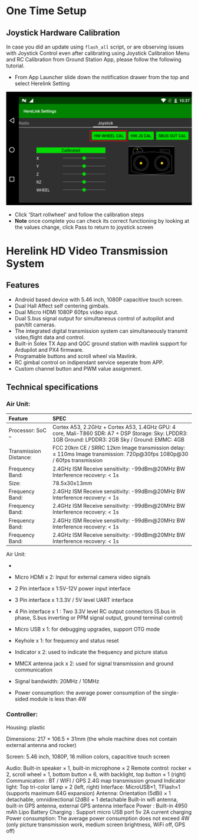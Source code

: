 # One Time Setup

## Joystick Hardware Calibration

In case you did an update using `flash_all` script, or are observing issues with Joystick Control even after calibrating using Joystick Calibration Menu and RC Calibration from Ground Station App, please follow the following tutorial.

* From App Launcher slide down the notification drawer from the top and select Herelink Setting


![](../.gitbook/assets/hw-wheel-2.jpg)

* Click 'Start rollwheel'  and follow the calibration steps
* **Note** once complete you can check its correct functioning by looking at the values change, click Pass to return to joystick screen


# Herelink HD Video Transmission System


## Features
* Android based device with 5.46 inch, 1080P capacitive touch screen.
* Dual Hall Affect self centering gimbals. 
* Dual Micro HDMI 1080P 60fps video input. 
* Dual S.bus signal output for simultaneous control of autopilot and pan/tilt cameras.
* The integrated digital transmission system can simultaneously transmit video,flight data and control. 
* Built-in Solex TX App and QGC ground station with mavlink support for Ardupilot and PX4 firmware.
* Programable buttons and scroll wheel via Mavlink. 
* RC gimbal control on indipendant service seperate from APP. 
* Custom channel button and PWM value assignment.


## Technical specifications

### Air Unit:

| Feature | SPEC |
| :--- | :--- |
|Processor: SoC – | Cortex A53, 2.2GHz + Cortex A53, 1.4GHz GPU: 4 core, Mali-T860 SDR: A7 + DSP Storage: Sky: LPDDR3: 1GB Ground: LPDDR3: 2GB Sky / Ground: EMMC: 4GB |
| Transmission Distance: |  FCC 20km CE / SRRC 12km Image transmission delay: ≤ 110ms Image transmission: 720p@30fps 1080p@30 / 60fps transmission |
| Frequency Band: | 2.4GHz ISM Receive sensitivity: -99dBm@20MHz BW Interference recovery: < 1s |
| Size: | 78.5x30x13mm |
| Frequency Band: | 2.4GHz ISM Receive sensitivity: -99dBm@20MHz BW Interference recovery: < 1s |
| Frequency Band: | 2.4GHz ISM Receive sensitivity: -99dBm@20MHz BW Interference recovery: < 1s |
| Frequency Band: | 2.4GHz ISM Receive sensitivity: -99dBm@20MHz BW Interference recovery: < 1s |
| Frequency Band: | 2.4GHz ISM Receive sensitivity: -99dBm@20MHz BW Interference recovery: < 1s |

Air Unit:

*  

* Micro HDMI x 2: Input for external camera video signals

* 2 Pin interface x 1:5V-12V power input interface

* 3 Pin interface x 1:3.3V / 5V level UART interface

* 4 Pin interface x 1 : Two 3.3V level RC output connectors (S.bus in phase, S.bus inverting or PPM signal output, ground terminal control)

* Micro USB x 1: for debugging upgrades, support OTG mode
* Keyhole x 1: for frequency and status reset
* Indicator x 2: used to indicate the frequency and picture status
* MMCX antenna jack x 2: used for signal transmission and ground communication
* Signal bandwidth: 20MHz / 10MHz
* Power consumption: the average power consumption of the single-sided module is less than 4W

### Controller:

Housing: plastic

Dimensions: 217 × 106.5 × 31mm (the whole machine does not contain external antenna and rocker)

Screen: 5.46 inch, 1080P, 16 million colors, capacitive touch screen

Audio: Built-in speaker × 1, built-in microphone × 2
Remote control: rocker × 2, scroll wheel × 1, bottom button × 6, with backlight, top button × 1 (right)
Communication : BT / WIFI / GPS 2.4G map transmission ground
Indicator light: Top tri-color lamp × 2 (left, right)
Interface: MicroUSB×1, TFlash×1 (supports maximum 64G expansion)
Antenna: Orientation (5dBi) × 1 detachable, omnidirectional (2dBi) × 1 detachable
Built-in wifi antenna, built-in GPS antenna, external GPS antenna interface
Power : Built-in 4950 mAh Lipo Battery
Charging : Support micro USB port 5v 2A current charging
Power consumption: The average power consumption does not exceed 4W (only picture transmission work, medium screen brightness, WiFi off, GPS off)
